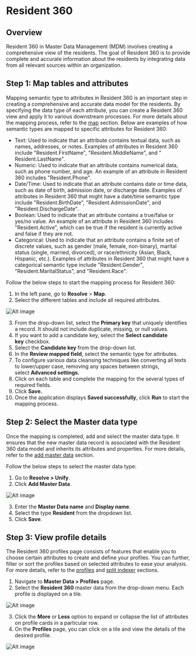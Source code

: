 # Resident 360## OverviewResident 360 in Master Data Management (MDM) involves creating a comprehensive view of the residents. The goal of Resident 360 is to provide complete and accurate information about the residents by integrating data from all relevant sources within an organization.## Step 1: Map tables and attributesMapping semantic type to attributes in Resident 360 is an important step in creating a comprehensive and accurate data model for the residents. By specifying the data type of each attribute, you can create a Resident 360 view and apply it to various downstream processes. For more details about the mapping process, refer to the [map](https://docs.skypointcloud.com/docs/map.html) section. Below are examples of how semantic types are mapped to specific attributes for Resident 360:- Text: Used to indicate that an attribute contains textual data, such as names, addresses, or notes. Examples of attributes in Resident 360 include "Resident.FirstName", "Resident.MiddleName", and " Resident.LastName".- Numeric: Used to indicate that an attribute contains numerical data, such as phone number, and age. An example of an attribute in Resident 360 includes "Resident.Phone".- Date/Time: Used to indicate that an attribute contains date or time data, such as date of birth, admission date, or discharge date. Examples of attributes in Resident 360 that might have a date/time semantic type include "Resident.BirthDate", "Resident.AdmissionDate", and "Resident.DischargeDate".- Boolean: Used to indicate that an attribute contains a true/false or yes/no value. An example of an attribute in Resident 360 includes "Resident.Active", which can be true if the resident is currently active and false if they are not.- Categorical: Used to indicate that an attribute contains a finite set of discrete values, such as gender (male, female, non-binary), marital status (single, married, divorced), or race/ethnicity (Asian, Black, Hispanic, etc.). Examples of attributes in Resident 360 that might have a categorical semantic type include "Resident.Gender", "Resident.MaritalStatus", and "Resident.Race".Follow the below steps to start the mapping process for Resident 360:1. In the left pane, go to **Resolve** > **Map**.2. Select the different tables and include all required attributes.![Alt image](/doc_snippets/Attributes_Resident360.png)3. From the drop-down list, select the **Primary key** that uniquely identifies a record. It should not include duplicate, missing, or null values.4. If you want to add a candidate key, select the **Select candidate key** checkbox.5. Select the **Candidate key** from the drop-down list.6. In the **Review mapped field**, select the semantic type for attributes.7. To configure various data cleansing techniques like converting all texts to lower/upper case, removing any spaces between strings, select **Advanced settings.**8. Click on each table and complete the mapping for the several types of required fields.9. Click **Save.**10. Once the application displays **Saved successfully**, click **Run** to start the mapping process.## Step 2: Select the Master data typeOnce the mapping is completed, add and select the master data type. It ensures that the new master data record is associated with the Resident 360 data model and inherits its attributes and properties. For more details, refer to the [add master data](https://docs.skypointcloud.com/docs/AddMasterData.html) section.Follow the below steps to select the master data type:1. Go to **Resolve > Unify**.2. Click **Add Master Data**.![Alt image](/doc_snippets/CreateMasterData_Resident.png)3. Enter the **Master Data name** and **Display name**.4. Select the type **Resident** from the dropdown list.5. Click **Save**.## Step 3: View profile detailsThe Resident 360 profiles page consists of features that enable you to choose certain attributes to create and define your profiles. You can further, filter or sort the profiles based on selected attributes to ease your analysis. For more details, refer to the [profiles](https://docs.skypointcloud.com/docs/customerprofiles.html) and [split indexer](https://docs.skypointcloud.com/docs/splitindexer.html) sections.1. Navigate to **Master Data > Profiles** page.2. Select the **Resident 360** master data from the drop-down menu. Each profile is displayed on a tile.![Alt image](/doc_snippets/Profile_Resident360.png)3. Click the **More** or **Less** option to expand or collapse the list of attributes on profile cards in a particular row.4. On the **Profiles** page, you can click on a tile and view the details of the desired profile.![Alt image](/doc_snippets/ProfileDetails_Resident360.png)